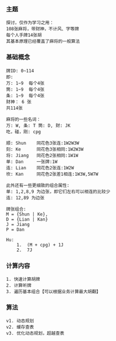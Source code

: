 ### 主题
    探讨，仅作为学习之用：
    108张麻将，带财神，不计风、字等牌
    每个人手牌14张胡
    其基本原理已经覆盖了麻将的一般算法
### 基础概念
    牌ID: 0~114
    即:
    万: 1~9  每个4张
    筒: 1~9  每个4张
    条: 1~9  每个4张
    财神： 6 张
    共114张

    麻将的一些名词：
    万: W, 条: T 筒: D, 财: JK
    吃，碰，刚: cpg

    顺: Shun    同花色3张连:1W2W3W
    刻: Ke      同花色3张相同:1W2W3W
    将: Jiang   同花色2张相同:1W1W
    单: Dan     一张牌:1W
    连: Lian    同花色2张连:1W2W
    坎: Kan     同花色2张差1相连:1W3W,5W7W

    此外还有一些更细致的组合属性:
    单: 1,2,8,9 为边张，即它们左右可以相连的比较少
    连: 12,89 为边张 

    牌张组合:
    M = {Shun | Ke},
    D = {Lian | Kan}
    J = Jiang
    P = Dan

    Hu: 
        1.  (M + cpg) + 1J
        2.  7J
    
### 计算内容
    1. 快速计算胡牌
    2. 计算听牌
    3. 遍历基本组合【可以根据业务计算最大胡翻】

### 算法
    v1. 动态规划
    v2. 缓存查表
    v3. 优化动态规划，超越查表